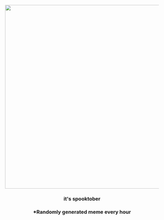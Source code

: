 <p align="center">
        <img src="https://i.redd.it/dxkletrlp4r91.jpg" width="600" height="600">
        </p>
        <h3 align="center">it's spooktober</h3>
        <h3 align="center">*Randomly generated meme every hour</h3>
    